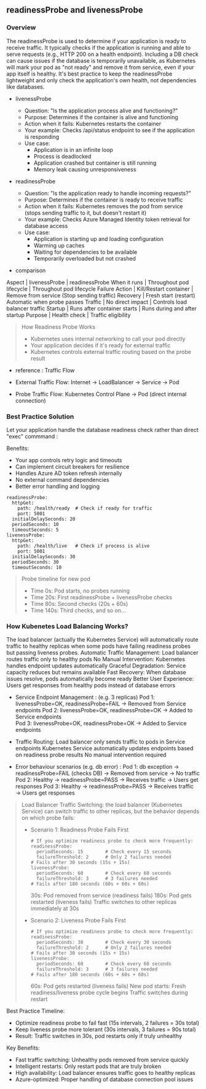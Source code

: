 
## readinessProbe and livenessProbe

### Overview
The readinessProbe is used to determine if your application is ready to receive traffic. It typically checks if the application is running and able to serve requests (e.g., HTTP 200 on a health endpoint).
Including a DB check can cause issues if the database is temporarily unavailable, as Kubernetes will mark your pod as "not ready" and remove it from service, even if your app itself is healthy.
It's best practice to keep the readinessProbe lightweight and only check the application's own health, not dependencies like databases.

- livenessProbe
  - Question: "Is the application process alive and functioning?"
  - Purpose: Determines if the container is alive and functioning
  - Action when it fails: Kubernetes restarts the container
  - Your example: Checks /api/status endpoint to see if the application is responding
  - Use case:
    - Application is in an infinite loop
    - Process is deadlocked
    - Application crashed but container is still running
    - Memory leak causing unresponsiveness

- readinessProbe
  - Question: "Is the application ready to handle incoming requests?"
  - Purpose: Determines if the container is ready to receive traffic
  - Action when it fails: Kubernetes removes the pod from service (stops sending traffic to it, but doesn't restart it)
  - Your example: Checks Azure Managed Identity token retrieval for database access
  - Use case:
    - Application is starting up and loading configuration
    - Warming up caches
    - Waiting for dependencies to be available
    - Temporarily overloaded but not crashed

* comparison

Aspect	| livenessProbe	| readinessProbe
When it runs	| Throughout pod lifecycle	| Throughout pod lifecycle
Failure Action	| Kill/Restart container	| Remove from service (Stop sending traffic)
Recovery | Fresh start (restart)	Automatic when probe passes
Traffic	| No direct impact	| Controls load balancer traffic
Startup	| Runs after container starts	| Runs during and after startup
Purpose	| Health check	| Traffic eligibility

> How Readiness Probe Works
> - Kubernetes uses internal networking to call your pod directly
> - Your application decides if it's ready for external traffic
> - Kubernetes controls external traffic routing based on the probe result

* reference : Traffic Flow
- External Traffic Flow:
Internet → LoadBalancer → Service → Pod

- Probe Traffic Flow:
Kubernetes Control Plane → Pod (direct internal connection)


### Best Practice Solution
Let your application handle the database readiness check rather than direct "exec" commmand :

Benefits:
- Your app controls retry logic and timeouts
- Can implement circuit breakers for resilience
- Handles Azure AD token refresh internally
- No external command dependencies
- Better error handling and logging

```
readinessProbe:
  httpGet:
    path: /health/ready  # Check if ready for traffic
    port: 5001
  initialDelaySeconds: 20
  periodSeconds: 10
  timeoutSeconds: 5
livenessProbe:
  httpGet:
    path: /health/live   # Check if process is alive
    port: 5001
  initialDelaySeconds: 30
  periodSeconds: 30
  timeoutSeconds: 10
```
> Probe timeline for new pod
> - Time 0s:     Pod starts, no probes running
> - Time 20s:    First readinessProbe + livenessProbe checks
> - Time 80s:    Second checks (20s + 60s)
> - Time 140s:   Third checks, and so on...

### How Kubenetes Load Balancing Works? 
The load balancer (actually the Kubernetes Service) will automatically route traffic to healthy replicas when some pods have failing readiness probes but passing liveness probes.
Automatic Traffic Management: Load balancer routes traffic only to healthy pods
No Manual Intervention: Kubernetes handles endpoint updates automatically
Graceful Degradation: Service capacity reduces but remains available
Fast Recovery: When database issues resolve, pods automatically become ready
Better User Experience: Users get responses from healthy pods instead of database errors

- Service Endpoint Management : (e.g. 3 replicas)
  Pod 1: livenessProbe=OK, readinessProbe=FAIL → Removed from Service endpoints
  Pod 2: livenessProbe=OK, readinessProbe=OK   → Added to Service endpoints  
  Pod 3: livenessProbe=OK, readinessProbe=OK   → Added to Service endpoints

- Traffic Routing:
  Load balancer only sends traffic to pods in Service endpoints
  Kubernetes Service automatically updates endpoints based on readiness probe results
  No manual intervention required

- Error behaviour scenarios (e.g. db error) :
  Pod 1: db exception → readinessProbe=FAIL (checks DB) → Removed from service → No traffic
  Pod 2: Healthy → readinessProbe=PASS → Receives traffic → Users get responses
  Pod 3: Healthy → readinessProbe=PASS → Receives traffic → Users get responses

> Load Balancer Traffic Switching: the load balancer (Kubernetes Service) can switch traffic to other replicas, but the behavior depends on which probe fails:
> - Scenario 1: Readiness Probe Fails First
>   ```
>   # If you optimize readiness probe to check more frequently:
>   readinessProbe:
>     periodSeconds: 15        # Check every 15 seconds
>     failureThreshold: 2      # Only 2 failures needed
>   # Fails after 30 seconds (15s + 15s)
>   livenessProbe:
>     periodSeconds: 60        # Check every 60 seconds
>     failureThreshold: 3      # 3 failures needed
>   # Fails after 180 seconds (60s + 60s + 60s)
>   ```
>   30s: Pod removed from service (readiness fails)
>   180s: Pod gets restarted (liveness fails)
>   Traffic switches to other replicas immediately at 30s
>
> - Scenario 2: Liveness Probe Fails First
>   ```
>   # If you optimize readiness probe to check more frequently:
>   readinessProbe:
>     periodSeconds: 30        # Check every 30 seconds
>     failureThreshold: 2      # Only 2 failures needed
>   # Fails after 30 seconds (15s + 15s)
>   livenessProbe:
>     periodSeconds: 60        # Check every 60 seconds
>     failureThreshold: 3      # 3 failures needed
>   # Fails after 180 seconds (60s + 60s + 60s)
>   ```
>   60s: Pod gets restarted (liveness fails)
>   New pod starts: Fresh readiness/liveness probe cycle begins
>   Traffic switches during restart

Best Practice Timeline:
- Optimize readiness probe to fail fast (15s intervals, 2 failures = 30s total)
- Keep liveness probe more tolerant (30s intervals, 3 failures = 90s total)
- Result: Traffic switches in 30s, pod restarts only if truly unhealthy

Key Benefits:
- Fast traffic switching: Unhealthy pods removed from service quickly
- Intelligent restarts: Only restart pods that are truly broken
- High availability: Load balancer ensures traffic goes to healthy replicas
- Azure-optimized: Proper handling of database connection pool issues



